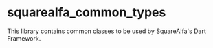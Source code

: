 # squarealfa_common_types

This library contains common classes to be used by SquareAlfa's Dart Framework.